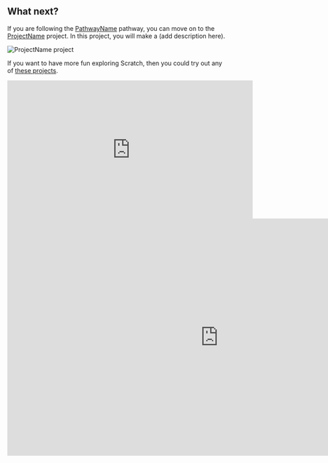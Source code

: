 ## What next?

If you are following the [PathwayName](https://projects.raspberrypi.org/en/raspberrypi/pathway-name) pathway, you can move on to the [ProjectName](https://projects.raspberrypi.org/en/projects/project-name) project. In this project, you will make a (add description here).

![ProjectName project](images/projectname-project.png)

If you want to have more fun exploring Scratch, then you could try out any of [these projects](https://projects.raspberrypi.org/en/projects?software%5B%5D=scratch&curriculum%5B%5D=%201).

 <iframe width="560" height="315" src="https://dacastdd.s.llnwi.net/signedurl-vz1/inline/vzaar/vza/55e/target/vza55e878b33da44ba913b4eeff3da3cfb_HD.mp4?p=112&s=1656000645&e=1656004245&X-Dacast-Vod=550f494c40a0246edad34d43cf5bfadc&h=ad97e0e7051fbfcf3414a1ccf19e3622 " frameborder="0" allowfullscreen></iframe>

<iframe class="“fitvids-responsive-iframe&quot;" width="962" height="541" src="https://www.youtube.com/embed/7sWmA4pTCuQ?list=PLQBFqko3_sHXjYk1jnQCt_Mqtqi5gWM6t" title="Why people volunteer with CoderDojo, and tips to align motivations." frameborder="0" allow="accelerometer; autoplay; clipboard-write; encrypted-media; gyroscope; picture-in-picture" allowfullscreen></iframe>
